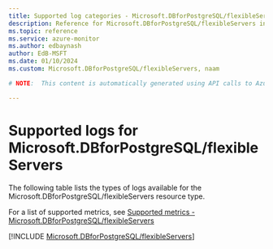 ```yaml
---
title: Supported log categories - Microsoft.DBforPostgreSQL/flexibleServers
description: Reference for Microsoft.DBforPostgreSQL/flexibleServers in Azure Monitor Logs.
ms.topic: reference
ms.service: azure-monitor
ms.author: edbaynash
author: EdB-MSFT
ms.date: 01/10/2024
ms.custom: Microsoft.DBforPostgreSQL/flexibleServers, naam

# NOTE:  This content is automatically generated using API calls to Azure. Any edits made on these files will be overwritten in the next run of the script. 

---
```





# Supported logs for Microsoft.DBforPostgreSQL/flexibleServers  
The following table lists the types of logs available for the Microsoft.DBforPostgreSQL/flexibleServers resource type.
  
  
  
For a list of supported metrics, see [Supported metrics - Microsoft.DBforPostgreSQL/flexibleServers](../supported-metrics/microsoft-dbforpostgresql-flexibleservers-metrics.md)  
  

  
[!INCLUDE [Microsoft.DBforPostgreSQL/flexibleServers](./includes/microsoft-dbforpostgresql-flexibleservers-logs-include.md)]  
  
  

